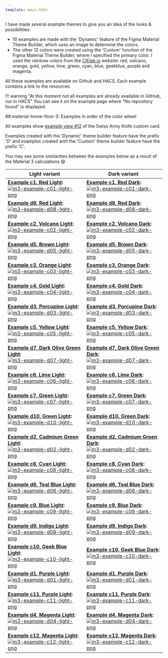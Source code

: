 ```yaml
---
template: main.html
---
```


I have made several example themes to give you an idea of ​​the looks & possibilities:

- 10 examples are made with the 'Dynamic' feature of the Figma Material Theme Builder, which uses an image to determine the colors.
- The other 12 colors were created using the 'Custom' function of the Figma Material Theme Builder, where I specified the primary color. I used the rainbow colors from the [CIElab.io][cielab-io-url] website: red, volcano, orange, gold, yellow, lime, green, cyan, blue, geekblue, purple and magenta.
<!--
<br><br>The 12 colors (excluding grey) from the CIELab site:
  # ![cielab-io-colors-png]
-->

All these examples are available on Github and HACS. Each example contains a link to the resources.

!!! warning "At this moment not all examples are already available in GitHub, nor in HACS"
    You can see it on the example page where "No repository found" is displayed.

##:material-home-floor-3: Examples in order of the color wheel

All examples show [example view \#12][sak-example-12-url] of the Swiss Army Knife custom card.

Examples created with the 'Dynamic' theme builder feature have the prefix 'D' and examples created with the 'Custom' theme builder feature have the prefix 'C'.

You may see some similarities between the examples below as a result of the Material 3 calculations :smile:

| **Light variant** | **Dark variant**|
| ------------ | ---------------- |
| **[Example c1, Red Light][example-c1-md]:** [![m3-example-c01-light-png]][example-c1-md] | **[Example c1, Red Dark][example-c1-md]:** [![m3-example-c01-dark-png]][example-c1-md] |
| **[Example d8, Red Light][example-d8-md]:** [![m3-example-d08-light-png]][example-d8-md] | **[Example d8, Red Dark][example-d8-md]:** [![m3-example-d08-dark-png]][example-d8-md] |
| **[Example c2, Volcano Light][example-c2-md]:** [![m3-example-c02-light-png]][example-c2-md] | **[Example c2, Volcano Dark][example-c2-md]:** [![m3-example-c02-dark-png]][example-c2-md] |
| **[Example d5, Brown Light][example-d5-md]:** [![m3-example-d05-light-png]][example-d5-md] | **[Example d5, Brown Dark][example-d5-md]:** [![m3-example-d05-dark-png]][example-d5-md] |
| **[Example c3, Orange Light][example-c3-md]:** [![m3-example-c03-light-png]][example-c3-md] | **[Example c3, Orange Dark][example-c3-md]:** [![m3-example-c03-dark-png]][example-c3-md]|
| **[Example c4, Gold Light][example-c4-md]:** [![m3-example-c04-light-png]][example-c4-md] | **[Example c4, Gold Dark][example-c4-md]:** [![m3-example-c04-dark-png]][example-c4-md] |
| **[Example d3, Porcupine Light][example-d3-md]:** [![m3-example-d03-light-png]][example-d3-md] | **[Example d3, Porcupine Dark][example-d3-md]:** [![m3-example-d03-dark-png]][example-d3-md] |
| **[Example c5, Yellow Light][example-c5-md]:** [![m3-example-c05-light-png]][example-c5-md] | **[Example c5, Yellow Dark][example-c5-md]:** [![m3-example-c05-dark-png]][example-c5-md] |
| **[Example d7, Dark Olive Green Light][example-d7-md]:** [![m3-example-d07-light-png]][example-d7-md] | **[Example d7, Dark Olive Green Dark][example-d7-md]:** [![m3-example-d07-dark-png]][example-d7-md] |
| **[Example c6, Lime Light][example-c6-md]:** [![m3-example-c06-light-png]][example-c6-md] | **[Example c6, Lime Dark][example-c6-md]:** [![m3-example-c06-dark-png]][example-c6-md] |
| **[Example c7, Green Light][example-c7-md]:** [![m3-example-c07-light-png]][example-c7-md] | **[Example c7, Green Dark][example-c7-md]:** [![m3-example-c07-dark-png]][example-c7-md] |
| **[Example d10, Green Light][example-d10-md]:** [![m3-example-d10-light-png]][example-d10-md] | **[Example d10, Green Dark][example-d10-md]:** [![m3-example-d10-dark-png]][example-d10-md] |
| **[Example d2, Cadmium Green Light][example-d2-md]:** [![m3-example-d02-light-png]][example-d2-md] | **[Example d2, Cadmium Green Dark][example-d2-md]:** [![m3-example-d02-dark-png]][example-d2-md] |
| **[Example c8, Cyan Light][example-c8-md]:** [![m3-example-c08-light-png]][example-c8-md] | **[Example c8, Cyan Dark][example-c8-md]:** [![m3-example-c08-dark-png]][example-c8-md] |
| **[Example d6, Teal Blue Light][example-d6-md]:** [![m3-example-d06-light-png]][example-d6-md] | **[Example d6, Teal Blue Dark][example-d6-md]:** [![m3-example-d06-dark-png]][example-d6-md] |
| **[Example c9, Blue Light][example-c9-md]:** [![m3-example-c09-light-png]][example-c9-md] | **[Example c9, Blue Dark][example-c9-md]:** [![m3-example-c09-dark-png]][example-c9-md] |
| **[Example d9, Indigo Light][example-d9-md]:** [![m3-example-d09-light-png]][example-d9-md] | **[Example d9, Indigo Dark][example-d9-md]:** [![m3-example-d09-dark-png]][example-d9-md] |
| **[Example c10, Geek Blue Light][example-c10-md]:** [![m3-example-c10-light-png]][example-c10-md] | **[Example c10, Geek Blue Dark][example-c10-md]:** [![m3-example-c10-dark-png]][example-c10-md] |
| **[Example d1, Purple Light][example-d1-md]:** [![m3-example-d01-light-png]][example-d1-md] | **[Example d1, Purple Dark][example-d1-md]:** [![m3-example-d01-dark-png]][example-d1-md] |
| **[Example c11, Purple Light][example-c11-md]:** [![m3-example-c11-light-png]][example-c11-md] | **[Example c11, Purple Dark][example-c11-md]:** [![m3-example-c11-dark-png]][example-c11-md] |
| **[Example d4, Magenta Light][example-d4-md]:** [![m3-example-d04-light-png]][example-d4-md] | **[Example d4, Magenta Dark][example-d4-md]:** [![m3-example-d04-dark-png]][example-d4-md] |
| **[Example c12, Magenta Light][example-c12-md]:** [![m3-example-c12-light-png]][example-c12-md] | **[Example c12, Magenta Dark][example-c12-md]:** [![m3-example-c12-dark-png]][example-c12-md] |


<!--- References to pictures... --->

[m3-example-d01-light-png]: ../assets/screenshots/m3-example-d01-light.png
[m3-example-d02-light-png]: ../assets/screenshots/m3-example-d02-light.png
[m3-example-d03-light-png]: ../assets/screenshots/m3-example-d03-light.png
[m3-example-d04-light-png]: ../assets/screenshots/m3-example-d04-light.png
[m3-example-d05-light-png]: ../assets/screenshots/m3-example-d05-light.png
[m3-example-d06-light-png]: ../assets/screenshots/m3-example-d06-light.png
[m3-example-d07-light-png]: ../assets/screenshots/m3-example-d07-light.png
[m3-example-d08-light-png]: ../assets/screenshots/m3-example-d08-light.png
[m3-example-d09-light-png]: ../assets/screenshots/m3-example-d09-light.png
[m3-example-d10-light-png]: ../assets/screenshots/m3-example-d10-light.png

[m3-example-d01-dark-png]: ../assets/screenshots/m3-example-d01-dark.png
[m3-example-d02-dark-png]: ../assets/screenshots/m3-example-d02-dark.png
[m3-example-d03-dark-png]: ../assets/screenshots/m3-example-d03-dark.png
[m3-example-d04-dark-png]: ../assets/screenshots/m3-example-d04-dark.png
[m3-example-d05-dark-png]: ../assets/screenshots/m3-example-d05-dark.png
[m3-example-d06-dark-png]: ../assets/screenshots/m3-example-d06-dark.png
[m3-example-d07-dark-png]: ../assets/screenshots/m3-example-d07-dark.png
[m3-example-d08-dark-png]: ../assets/screenshots/m3-example-d08-dark.png
[m3-example-d09-dark-png]: ../assets/screenshots/m3-example-d09-dark.png
[m3-example-d10-dark-png]: ../assets/screenshots/m3-example-d10-dark.png

[m3-example-c01-light-png]: ../assets/screenshots/m3-example-c01-light.png
[m3-example-c02-light-png]: ../assets/screenshots/m3-example-c02-light.png
[m3-example-c03-light-png]: ../assets/screenshots/m3-example-c03-light.png
[m3-example-c04-light-png]: ../assets/screenshots/m3-example-c04-light.png
[m3-example-c05-light-png]: ../assets/screenshots/m3-example-c05-light.png
[m3-example-c06-light-png]: ../assets/screenshots/m3-example-c06-light.png
[m3-example-c07-light-png]: ../assets/screenshots/m3-example-c07-light.png
[m3-example-c08-light-png]: ../assets/screenshots/m3-example-c08-light.png
[m3-example-c09-light-png]: ../assets/screenshots/m3-example-c09-light.png
[m3-example-c10-light-png]: ../assets/screenshots/m3-example-c10-light.png
[m3-example-c11-light-png]: ../assets/screenshots/m3-example-c11-light.png
[m3-example-c12-light-png]: ../assets/screenshots/m3-example-c12-light.png

[m3-example-c01-dark-png]: ../assets/screenshots/m3-example-c01-dark.png
[m3-example-c02-dark-png]: ../assets/screenshots/m3-example-c02-dark.png
[m3-example-c03-dark-png]: ../assets/screenshots/m3-example-c03-dark.png
[m3-example-c04-dark-png]: ../assets/screenshots/m3-example-c04-dark.png
[m3-example-c05-dark-png]: ../assets/screenshots/m3-example-c05-dark.png
[m3-example-c06-dark-png]: ../assets/screenshots/m3-example-c06-dark.png
[m3-example-c07-dark-png]: ../assets/screenshots/m3-example-c07-dark.png
[m3-example-c08-dark-png]: ../assets/screenshots/m3-example-c08-dark.png
[m3-example-c09-dark-png]: ../assets/screenshots/m3-example-c09-dark.png
[m3-example-c10-dark-png]: ../assets/screenshots/m3-example-c10-dark.png
[m3-example-c11-dark-png]: ../assets/screenshots/m3-example-c11-dark.png
[m3-example-c12-dark-png]: ../assets/screenshots/m3-example-c12-dark.png

[cielab-io-colors-png]: ../assets/screenshots/cielab-io-colors.png

<!--- References to internal links... --->

[example-d1-md]: ../examples/example-d1.md
[example-d2-md]: ../examples/example-d2.md
[example-d3-md]: ../examples/example-d3.md
[example-d4-md]: ../examples/example-d4.md
[example-d5-md]: ../examples/example-d5.md
[example-d6-md]: ../examples/example-d6.md
[example-d7-md]: ../examples/example-d7.md
[example-d8-md]: ../examples/example-d8.md
[example-d9-md]: ../examples/example-d9.md
[example-d10-md]: ../examples/example-d10.md

[example-c1-md]: ../examples/example-c1.md
[example-c2-md]: ../examples/example-c2.md
[example-c3-md]: ../examples/example-c3.md
[example-c4-md]: ../examples/example-c4.md
[example-c5-md]: ../examples/example-c5.md
[example-c6-md]: ../examples/example-c6.md
[example-c7-md]: ../examples/example-c7.md
[example-c8-md]: ../examples/example-c8.md
[example-c9-md]: ../examples/example-c9.md
[example-c10-md]: ../examples/example-c10.md
[example-c11-md]: ../examples/example-c11.md
[example-c12-md]: ../examples/example-c12.md

<!--- References to external links... --->

[sak-example-12-url]: https://swiss-army-knife.docs.amoebelabs.com/examples/example-12/
[cielab-io-url]: https://cielab.io